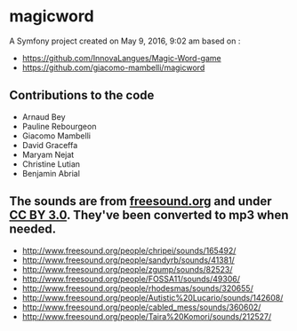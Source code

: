 magicword
=========

A Symfony project created on May 9, 2016, 9:02 am based on :
* https://github.com/InnovaLangues/Magic-Word-game
* https://github.com/giacomo-mambelli/magicword

Contributions to the code
------------
* Arnaud Bey
* Pauline Rebourgeon
* Giacomo Mambelli
* David Graceffa
* Maryam Nejat
* Christine Lutian
* Benjamin Abrial

The sounds are from [freesound.org](http://www.freesound.org/) and under [CC BY 3.0](https://creativecommons.org/licenses/by/3.0/). They've been converted to mp3 when needed.
------------
* http://www.freesound.org/people/chripei/sounds/165492/
* http://www.freesound.org/people/sandyrb/sounds/41381/
* http://www.freesound.org/people/zgump/sounds/82523/
* http://www.freesound.org/people/FOSSA11/sounds/49306/
* http://www.freesound.org/people/rhodesmas/sounds/320655/
* http://www.freesound.org/people/Autistic%20Lucario/sounds/142608/
* http://www.freesound.org/people/cabled_mess/sounds/360602/
* http://www.freesound.org/people/Taira%20Komori/sounds/212527/
